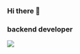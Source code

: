 ### Hi there 👋

### backend developer

<img src="https://img.shields.io/badge/JAVA-#ECD53F?style=flat-square&logo=Java&logoColor=white&link=내링크"/>
<!--
**yeopp/yeopp** is a ✨ _special_ ✨ repository because its `README.md` (this file) appears on your GitHub profile.

Here are some ideas to get you started:

- 🔭 I’m currently working on ...
- 🌱 I’m currently learning ...
- 👯 I’m looking to collaborate on ...
- 🤔 I’m looking for help with ...
- 💬 Ask me about ...
- 📫 How to reach me: ...
- 😄 Pronouns: ...
- ⚡ Fun fact: ...
-->
